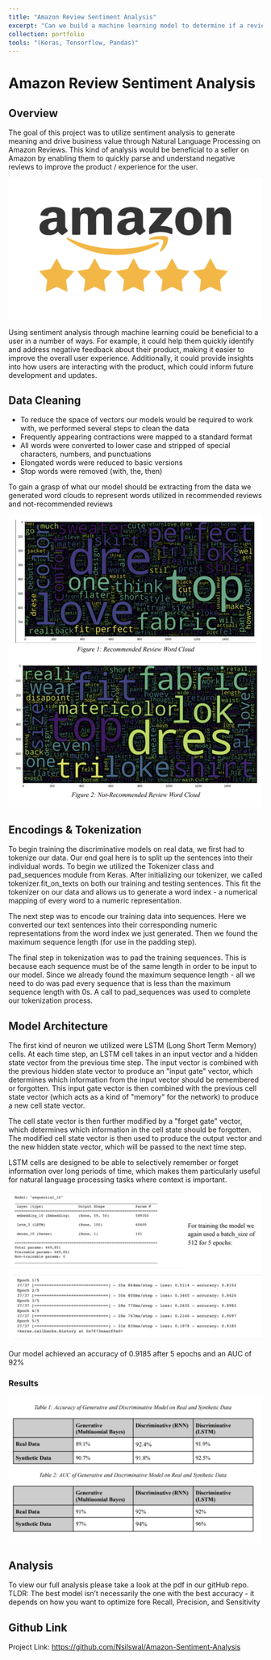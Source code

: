 ```yaml
---
title: "Amazon Review Sentiment Analysis"
excerpt: "Can we build a machine learning model to determine if a review is positive or negative?<br/><img src='/images/amz1.png'> (Keras, Tensorflow, Pandas)"
collection: portfolio
tools: "(Keras, Tensorflow, Pandas)"
---
```


# Amazon Review Sentiment Analysis

## Overview

The goal of this project was to utilize sentiment analysis to generate meaning and drive business value through Natural Language Processing on Amazon Reviews. This kind of analysis would be beneficial to a seller on Amazon by enabling them to quickly parse and understand negative reviews to improve the product / experience for the user.

<img src='/images/amz1.png'>

Using sentiment analysis through machine learning could be beneficial to a user in a number of ways. For example, it could help them quickly identify and address negative feedback about their product, making it easier to improve the overall user experience. Additionally, it could provide insights into how users are interacting with the product, which could inform future development and updates.

## Data Cleaning

- To reduce the space of vectors our models would be required to work with, we performed several steps to clean the data
- Frequently appearing contractions were mapped to a standard format
- All words were converted to lower case and stripped of special characters, numbers, and punctuations
- Elongated words were reduced to basic versions
- Stop words were removed (with, the, then)

To gain a grasp of what our model should be extracting from the data we generated word clouds to represent words utilized in recommended reviews and not-recommended reviews

<img src='/images/amz2.png'>

## Encodings & Tokenization

To begin training the discriminative models on real data, we first had to tokenize our data. Our end goal here is to split up the sentences into their individual words. To begin we utilized the
Tokenizer class and pad_sequences module from Keras. After initializing our tokenizer, we called tokenizer.fit_on_texts on both our training and testing sentences. This fit the tokenizer on our data and allows us to generate a word index - a numerical mapping of every word to a numeric representation.

The next step was to encode our training data into sequences. Here we converted our text sentences into their corresponding numeric representations from the word index we just generated. Then we found the maximum sequence length (for use in the padding step).

The final step in tokenization was to pad the training sequences. This is because each sequence must be of the same length in order to be input to our model. Since we already found the maximum sequence length - all we need to do was pad every sequence that is less than the maximum sequence length with 0s. A call to pad_sequences was used to complete our tokenization process.

## Model Architecture

The first kind of neuron we utilized were LSTM (Long Short Term Memory) cells. At each time step, an LSTM cell takes in an input vector and a hidden state vector from the previous time step. The input vector is combined with the previous hidden state vector to produce an "input gate" vector, which determines which information from the input vector should be remembered or forgotten. This input gate vector is then combined with the previous cell state vector (which acts as a kind of "memory" for the network) to produce a new cell state vector.

The cell state vector is then further modified by a "forget gate" vector, which determines which information in the cell state should be forgotten. The modified cell state vector is then used to produce the output vector and the new hidden state vector, which will be passed to the next time step.

LSTM cells are designed to be able to selectively remember or forget information over long periods of time, which makes them particularly useful for natural language processing tasks where context is important.

<img src='/images/amz3.png'>

Our model achieved an accuracy of 0.9185 after 5 epochs and an AUC of 92%

### Results

<img src='/images/amz4.png'>

## Analysis

To view our full analysis please take a look at the pdf in our gitHub repo. TLDR: The best model isn’t necessarily the one with the best accuracy - it depends on how you want to optimize fore Recall, Precision, and Sensitivity

## Github Link

Project Link: https://github.com/Nsilswal/Amazon-Sentiment-Analysis
